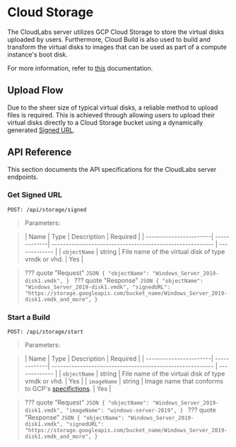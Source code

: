 # Cloud Storage

The CloudLabs server utilizes GCP Cloud Storage to store the virtual disks uploaded by users. Furthermore, Cloud Build is also used to build and transform the virtual disks to images that can be used as part of a compute instance's boot disk.

For more information, refer to [this](https://cloud.google.com/compute/docs/import/importing-virtual-disks) documentation.

## Upload Flow

Due to the sheer size of typical virtual disks, a reliable method to upload files is required. This is achieved through allowing users to upload their virtual disks directly to a Cloud Storage bucket using a dynamically generated [Signed URL](https://cloud.google.com/storage/docs/access-control/signing-urls-with-helpers).

## API Reference

This section documents the API specifications for the CloudLabs server endpoints.

### Get Signed URL
```
POST: /api/storage/signed
```
> Parameters:

>| Name                  | Type         | Description                                               | Required      |
| -----------------------| -------------| --------------------------------------------------------- | ------------- |
| `objectName`           | string       | File name of the virtual disk of type vmdk or vhd.        | Yes           |

>??? quote "Request"
    ```JSON
    {
        "objectName": "Windows_Server_2019-disk1.vmdk",
    }
    ```
>??? quote "Response"
    ```JSON
    {
        "objectName": "Windows_Server_2019-disk1.vmdk",
        "signedURL": "https://storage.googleapis.com/bucket_name/Windows_Server_2019-disk1.vmdk_and_more",
    }
    ```

### Start a Build
```
POST: /api/storage/start
```
> Parameters:

>| Name                  | Type         | Description                                               | Required      |
| -----------------------| -------------| --------------------------------------------------------- | ------------- |
| `objectName`           | string       | File name of the virtual disk of type vmdk or vhd.        | Yes           |
| `imageName`            | string       | Image name that conforms to GCP's [specifictions](https://cloud.google.com/compute/docs/reference/rest/v1/images).      | Yes           |

>??? quote "Request"
    ```JSON
    {
        "objectName": "Windows_Server_2019-disk1.vmdk",
        "imageName": "windows-server-2019",
    }
    ```
>??? quote "Response"
    ```JSON
    {
        "objectName": "Windows_Server_2019-disk1.vmdk",
        "signedURL": "https://storage.googleapis.com/bucket_name/Windows_Server_2019-disk1.vmdk_and_more",
    }
    ```